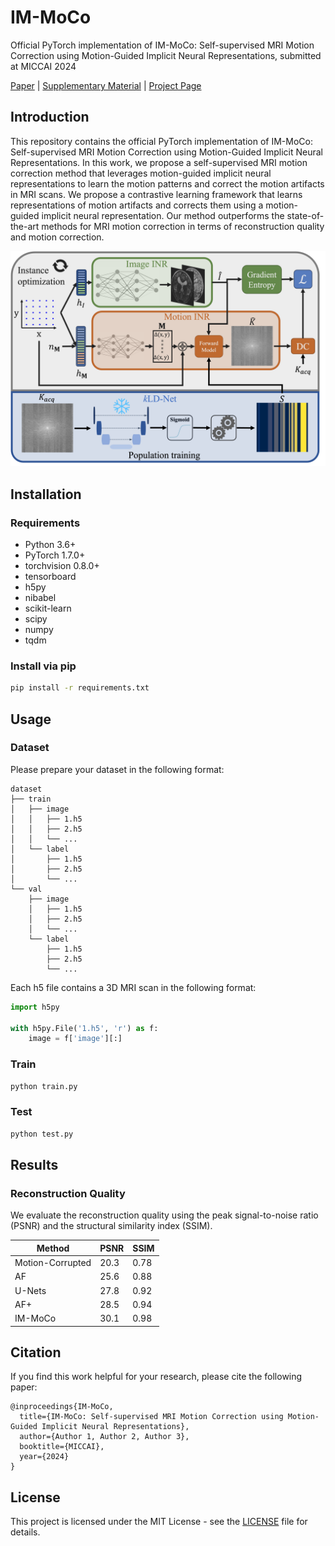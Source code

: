 # IM-MoCo

Official PyTorch implementation of IM-MoCo: Self-supervised MRI Motion Correction using Motion-Guided Implicit Neural Representations, submitted at MICCAI 2024

[Paper](files/MICCAI24_20240307_final.pdf) | [Supplementary Material](files/MICCAI24_20240307_Supplementary.pdf) | [Project Page]()

## Introduction

This repository contains the official PyTorch implementation of IM-MoCo: Self-supervised MRI Motion Correction using Motion-Guided Implicit Neural Representations. In this work, we propose a self-supervised MRI motion correction method that leverages motion-guided implicit neural representations to learn the motion patterns and correct the motion artifacts in MRI scans. We propose a contrastive learning framework that learns representations of motion artifacts and corrects them using a motion-guided implicit neural representation. Our method outperforms the state-of-the-art methods for MRI motion correction in terms of reconstruction quality and motion correction.

![ ](files/IM-MoCo_arch.png)

## Installation

### Requirements

- Python 3.6+
- PyTorch 1.7.0+
- torchvision 0.8.0+
- tensorboard
- h5py
- nibabel
- scikit-learn
- scipy
- numpy
- tqdm

### Install via pip

```bash
pip install -r requirements.txt
```

## Usage

### Dataset

Please prepare your dataset in the following format:

```
dataset
├── train
│   ├── image
│   │   ├── 1.h5
│   │   ├── 2.h5
│   │   └── ...
│   └── label
│       ├── 1.h5
│       ├── 2.h5
│       └── ...
└── val
    ├── image
    │   ├── 1.h5
    │   ├── 2.h5
    │   └── ...
    └── label
        ├── 1.h5
        ├── 2.h5
        └── ...
```

Each h5 file contains a 3D MRI scan in the following format:

```python
import h5py

with h5py.File('1.h5', 'r') as f:
    image = f['image'][:]
```

### Train

```bash
python train.py
```

### Test

```bash
python test.py
```

## Results

### Reconstruction Quality

We evaluate the reconstruction quality using the peak signal-to-noise ratio (PSNR) and the structural similarity index (SSIM).

| Method           | PSNR | SSIM |
| ---------------- | ---- | ---- |
| Motion-Corrupted | 20.3 | 0.78 |
| AF               | 25.6 | 0.88 |
| U-Nets           | 27.8 | 0.92 |
| AF+              | 28.5 | 0.94 |
| IM-MoCo          | 30.1 | 0.98 |

## Citation

If you find this work helpful for your research, please cite the following paper:

```
@inproceedings{IM-MoCo,
  title={IM-MoCo: Self-supervised MRI Motion Correction using Motion-Guided Implicit Neural Representations},
  author={Author 1, Author 2, Author 3},
  booktitle={MICCAI},
  year={2024}
}
```

## License

This project is licensed under the MIT License - see the [LICENSE](LICENSE) file for details.
